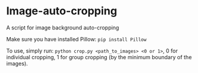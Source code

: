 # Image-auto-cropping

A script for image background auto-cropping

Make sure you have installed Pillow:
`pip install Pillow`

To use, simply run:
`python crop.py <path_to_images> <0 or 1>`, 0 for individual cropping, 1 for group cropping (by the minimum boundary of the images).
